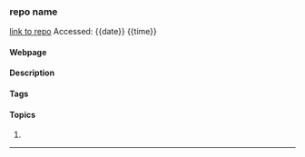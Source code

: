 ### repo name
[link to repo]()
Accessed: {{date}} {{time}}

#### Webpage

#### Description

#### Tags

#### Topics
1. 
***